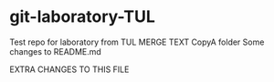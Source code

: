 # git-laboratory-TUL
Test repo for laboratory from TUL
MERGE TEXT CopyA folder
Some changes to README.md

EXTRA CHANGES TO THIS FILE

